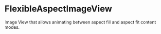 # FlexibleAspectImageView
Image View that allows animating between aspect fill and aspect fit content modes.
